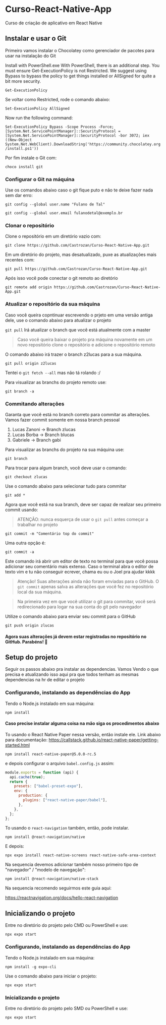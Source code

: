 # Curso-React-Native-App

Curso de criação de aplicativo em React Native


## Instalar e usar o Git

Primeiro vamos instalar o Chocolatey como gerenciador de pacotes para usar na instalação do Git

Install with PowerShell.exe
With PowerShell, there is an additional step. You must ensure Get-ExecutionPolicy is not Restricted. We suggest using Bypass to bypass the policy to get things installed or AllSigned for quite a bit more security.

`Get-ExecutionPolicy`

Se voltar como Restricted, rode o comando abaixo:

`Set-ExecutionPolicy AllSigned`

Now run the following command:

`Set-ExecutionPolicy Bypass -Scope Process -Force; [System.Net.ServicePointManager]::SecurityProtocol = [System.Net.ServicePointManager]::SecurityProtocol -bor 3072; iex ((New-Object System.Net.WebClient).DownloadString('https://community.chocolatey.org/install.ps1'))`

Por fim instale o Git com:

`choco install git`


### Configurar o Git na máquina

Use os comandos abaixo caso o git fique puto e não te deixe fazer nada sem dar erro:

`git config --global user.name "Fulano de Tal"`

`git config --global user.email fulanodetal@exemplo.br`


### Clonar o repositório

Clone o repositório em um diretório vazio com:

`git clone https://github.com/Castrozan/Curso-React-Native-App.git`

Em um diretório do projeto, mas desatualizado, puxe as atualizações mais recentes com:

`git pull https://github.com/Castrozan/Curso-React-Native-App.git`

Após isso você pode conectar o git remoto ao diretório

`git remote add origin https://github.com/Castrozan/Curso-React-Native-App.git`


### Atualizar o repositório da sua máquina

Caso você queira copntinuar escrevendo o prjeto em uma versão antiga dele, use o comando abaixo para atualizar o projeto

`git pull` Irá atualizar o branch que você está atualmente com a master

> Caso você queira baixar o projeto pra máquina novamente em um novo repositório clone o repositório e adicione o repositório remoto

 O comando abaixo irá trazer o branch z2lucas para a sua máquina.

`git pull origin z2lucas`

Tentei o `git fetch --all` mas não tá rolando :/

Para visualizar as branchs do projeto remoto use:

`git branch -a`

### Commitando alterações

Garanta que você está no branch correto para commitar as alterações. Vamos fazer commit somente em nossa branch pessoal

1. Lucas Zanoni -> Branch zlucas
2. Lucas Borba -> Branch blucas
3. Gabriele -> Branch gabi

Para visualizar as branchs do projeto na sua máquina use:

`git branch`

Para trocar para algum branch, você deve usar o comando:

`git checkout zlucas`

Use o comando abaixo para selecionar tudo para commitar

`git add *`

Agora que você está na sua branch, deve ser capaz de realizar seu primeiro commit usando:

> ATENÇÃO: nunca esquerça de usar o `git pull` antes começar a trabalhar no projeto

`git commit -m "Comentário top do commit"`

Uma outra opção é:

`git commit -a`

Este comando irá abrir um editor de texto no terminal para que você possa adicionar seu comentário mais extenso. Caso o terminal abra o editor de texto vim e tu não conseguir ecrever, chama eu ou o Joel pra ajudar kkkk

> Atenção! Suas alterações ainda não foram enviadas para o GitHub. O `git commit` apenas salva as alterações que você fez no repositório local da sua máquina.

> Na primeira vez em que você utilizar o git para commitar, você será redirecionado para logar na sua conta do git pelo navegador

Utilize o comando abaixo para enviar seu commit para o GitHub

`git push origin zlucas`

#### Agora suas alterações já devem estar registradas no repositório no GitHub. Parabéns! 🎊


## Setup do projeto

Seguir os passos abaixo pra instalar as dependencias. Vamos Vendo o que precisa e atualizando isso aqui pra que todos tenham as mesmas dependencias na hr de editar o projeto

### Configurando, instalando as dependências do App

Tendo o Node.js instalado em sua máquina:

`npm install`

#### Caso precise instalar alguma coisa na mão siga os procedimentos abaixo

To usando o React Native Paper nessa versão, então instale ele. Link abaixo para documentação:
https://callstack.github.io/react-native-paper/getting-started.html

`npm install react-native-paper@5.0.0-rc.5`

e depois configurar o arquivo `babel.config.js` assim:

```js
module.exports = function (api) {
  api.cache(true);
  return {
    presets: ["babel-preset-expo"],
    env: {
      production: {
        plugins: ["react-native-paper/babel"],
      },
    },
  };
};
```

To usando o `react-navigation` também, então, pode instalar.

`npm install @react-navigation/native`

E depois:

`npx expo install react-native-screens react-native-safe-area-context`

Na sequencia devemos adicionar também nosso primeiro tipo de "navegador" / "modelo de navegação":

`npm install @react-navigation/native-stack`

Na sequencia recomendo seguirmos este guia aqui:

https://reactnavigation.org/docs/hello-react-navigation


## Inicializando o projeto

Entre no diretório do projeto pelo CMD ou PowerShell e use:

`npx expo start`

### Configurando, instalando as dependências do App

Tendo o Node.js instalado em sua máquina:

`npm install -g expo-cli`

Use o comando abaixo para iniciar o projeto:

`npx expo start`

### Inicializando o projeto

Entre no diretório do projeto pelo SMD ou PowerShell e use:

`npx expo start`
